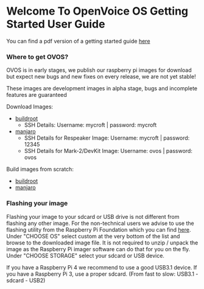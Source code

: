 # Welcome To OpenVoice OS Getting Started User Guide

You can find a pdf version of a getting started guide [here](https://github.com/OpenVoiceOS/ovos_assets/raw/master/printables/device-getting-started-guide.pdf)

### Where to get OVOS?

OVOS is in early stages, we publish our raspberry pi images for download but expect new bugs and new fixes on every release, we are not yet stable!

These images are development images in alpha stage, bugs and incomplete features are guaranteed

Download Images:

- [buildroot](https://drive.google.com/drive/folders/113-zmx6ncoeLNsayseNxoaTlaAk1AfU2)
  - SSH Details: Username: mycroft | password: mycroft
- [manjaro](http://downloads.openvoiceos.com/images/)
  - SSH Details for Respeaker Image: Username: mycroft | password: 12345
  - SSH Details for Mark-2/DevKit Image: Username: ovos | password: ovos

Build images from scratch:

- [buildroot](https://openvoiceos.github.io/community-docs/buildroot/)
- [manjaro](https://openvoiceos.github.io/community-docs/manjaro/)

### Flashing your image

Flashing your image to your sdcard or USB drive is not different from flashing any other image. For the non-technical users we advise to use the flashing utility from the Raspberry Pi Foundation which you can find [here](https://www.raspberrypi.com/software/).
Under "CHOOSE OS" select custom at the very bottom of the list and browse to the downloaded image file. It is not required to unzip / unpack the image as the Raspberry Pi imager software can do that for you on the fly.
Under "CHOOSE STORAGE" select your sdcard or USB device.

If you have a Raspberry Pi 4 we recommend to use a good USB3.1 device. If you have a Raspberry Pi 3, use a proper sdcard. (From fast to slow: USB3.1 - sdcard - USB2)